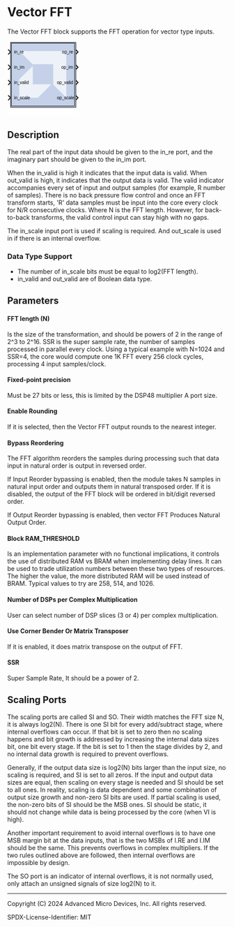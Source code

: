 # Vector FFT

The Vector FFT block supports the FFT operation for vector type inputs.

![](./Images/block.png)

## Description

The real part of the input data should be given to the in_re port, and
the imaginary part should be given to the in_im port.

When the in_valid is high it indicates that the input data is valid.
When out_valid is high, it indicates that the output data is valid.
The valid indicator accompanies every set of input and output samples
(for example, R number of samples). There is no back pressure flow
control and once an FFT transform starts, 'R' data samples must be input
into the core every clock for N/R consecutive clocks. Where N is the FFT
length. However, for back-to-back transforms, the valid control input
can stay high with no gaps.

The in_scale input port is used if scaling is required. And
out_scale is used in if there is an internal overflow.

### Data Type Support

- The number of in_scale bits must be equal to log2(FFT length).
- in_valid and out_valid are of Boolean data type.

## Parameters

#### FFT length (N) 
Is the size of the transformation, and should be powers
of 2 in the range of 2^3 to 2^16. SSR is the super sample rate, the
number of samples processed in parallel every clock. Using a typical
example with N=1024 and SSR=4, the core would compute one 1K FFT every
256 clock cycles, processing 4 input samples/clock.

#### Fixed-point precision 
Must be 27 bits or less, this is
limited by the DSP48 multiplier A port size.

#### Enable Rounding

If it is selected, then the Vector FFT output rounds to the nearest integer.

#### Bypass Reordering 

The FFT algorithm reorders the samples during processing such that data input in natural order 
is output in reversed order.

If Input Reorder bypassing is enabled, then the module takes N samples in 
natural input order and outputs them in natural transposed order.
If it is disabled, the output of the FFT block will be 
ordered in bit/digit reversed order.

If Output Reorder bypassing is enabled, then vector FFT Produces Natural Output Order.

#### Block RAM_THRESHOLD
 
Is an implementation parameter with no functional
implications, it controls the use of distributed RAM vs BRAM when
implementing delay lines. It can be used to trade utilization numbers
between these two types of resources. The higher the value, the more
distributed RAM will be used instead of BRAM. Typical values to try are
258, 514, and 1026.

#### Number of DSPs per Complex Multiplication

User can select number of DSP slices (3 or 4)  per complex multiplication.

#### Use Corner Bender Or Matrix Transposer

If it is enabled, it does matrix transpose on the output of FFT.

#### SSR
Super Sample Rate, It should be a power of 2.

## Scaling Ports  
The scaling ports are called SI and SO. Their width matches the FFT size
N, it is always log2(N). There is one SI bit for every add/subtract
stage, where internal overflows can occur. If that bit is set to zero
then no scaling happens and bit growth is addressed by increasing the
internal data sizes bit, one bit every stage. If the bit is set to 1
then the stage divides by 2, and no internal data growth is required to
prevent overflows.

Generally, if the output data size is log2(N) bits larger than the input
size, no scaling is required, and SI is set to all zeros. If the input
and output data sizes are equal, then scaling on every stage is needed
and SI should be set to all ones. In reality, scaling is data dependent
and some combination of output size growth and non-zero SI bits are
used. If partial scaling is used, the non-zero bits of SI should be the
MSB ones. SI should be static, it should not change while data is being
processed by the core (when VI is high).

Another important requirement to avoid internal overflows is to have one
MSB margin bit at the data inputs, that is the two MSBs of I.RE and I.IM
should be the same. This prevents overflows in complex multipliers. If
the two rules outlined above are followed, then internal overflows are
impossible by design.

The SO port is an indicator of internal overflows, it is not normally
used, only attach an unsigned signals of size log2(N) to it.

--------------
Copyright (C) 2024 Advanced Micro Devices, Inc.
All rights reserved.

SPDX-License-Identifier: MIT

